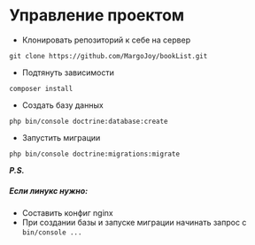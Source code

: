 Управление проектом
=====================

* Клонировать репозиторий к себе на сервер
```
git clone https://github.com/MargoJoy/bookList.git
```

* Подтянуть зависимости
```
composer install
```

* Создать базу данных 
```
php bin/console doctrine:database:create
```


* Запустить миграции
```
php bin/console doctrine:migrations:migrate
```


***P.S.***

##### Если линукс нужно: 
* Cоставить конфиг nginx
* При создании базы и запуске миграции начинать запрос с ```bin/console ...```


